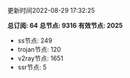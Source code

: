 更新时间2022-08-29 17:32:25

**总订阅: 64**
**总节点: 9316**
**有效节点: 2025**
- ss节点: 249
- trojan节点: 120
- v2ray节点: 1651
- ssr节点: 5
